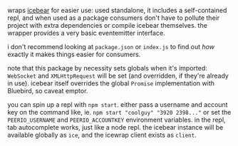 wraps [icebear](https://github.com/PeerioTechnologies/peerio-icebear) for easier
use: used standalone, it includes a self-contained repl, and when used as a
package consumers don't have to pollute their project with extra dependencies or
compile icebear themselves. the wrapper provides a very basic eventemitter
interface.

i don't recommend looking at `package.json` or `index.js` to find out _how_
exactly it makes things easier for consumers.

note that this package by necessity sets globals when it's imported: `WebSocket`
and `XMLHttpRequest` will be set (and overridden, if they're already in use).
icebear itself overrides the global `Promise` implementation with Bluebird, so
caveat emptor.

you can spin up a repl with `npm start`. either pass a username and account key
on the command like, ie. `npm start "coolguy" "3920 2398..."` or set the
`PEERIO_USERNAME` and `PEERIO_ACCOUNTKEY` environment variables. in the repl,
tab autocomplete works, just like a node repl. the icebear instance will be
available globally as `ice`, and the icewrap client exists as `client`.
